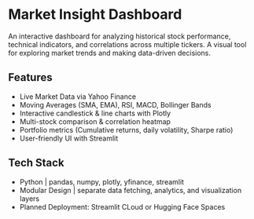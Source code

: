# Market Insight Dashboard
An interactive dashboard for analyzing historical stock performance, technical indicators, and correlations across multiple tickers. A visual tool for exploring market trends and making data-driven decisions.

## Features
- Live Market Data via Yahoo Finance
- Moving Averages (SMA, EMA), RSI, MACD, Bollinger Bands
- Interactive candlestick & line charts with Plotly
- Multi-stock comparison & correlation heatmap
- Portfolio metrics (Cumulative returns, daily volatility, Sharpe ratio)
- User-friendly UI with Streamlit

## Tech Stack
- Python | pandas, numpy, plotly, yfinance, streamlit
- Modular Design | separate data fetching, analytics, and visualization layers
- Planned Deployment: Streamlit CLoud or Hugging Face Spaces
